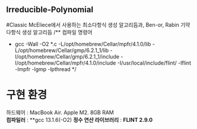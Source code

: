 ## Irreducible-Polynomial

#Classic McEliece에서 사용하는 최소다항식 생성 알고리듬과, Ben-or, Rabin 기약다항식 생성 알고리듬
/** 컴파일 명령어
* gcc -Wall -O2 *.c -L/opt/homebrew/Cellar/mpfr/4.1.0/lib -L/opt/homebrew/Cellar/gmp/6.2.1_1/lib -I/opt/homebrew/Cellar/gmp/6.2.1_1/include -I/opt/homebrew/Cellar/mpfr/4.1.0/include -I/usr/local/include/flint/ -lflint -lmpfr -lgmp -lpthread
*/


# 구현 환경

 하드웨어  : MacBook Air. Apple M2. 8GB RAM  
 **컴파일러** : **gcc 13.1.6(-O2)
 **정수 연산 라이브러리** : **FLINT 2.9.0** 
